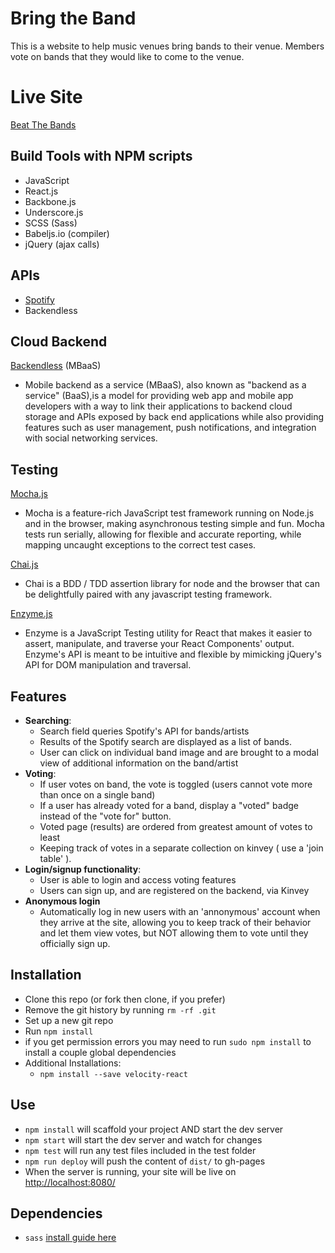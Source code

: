 # Bring the Band
This is a website to help music venues bring bands to their venue. Members vote on bands that they would like to come to the venue.

# Live Site
[Beat The Bands](https://shannonriester.github.io/Beat-The-Bands-day-38/#/?_k=8dt3mz)

## Build Tools with NPM scripts
  - JavaScript
  - React.js
  - Backbone.js
  - Underscore.js
  - SCSS (Sass)
  - Babeljs.io (compiler)
  - jQuery (ajax calls)

## APIs
  - [Spotify](https://developer.spotify.com/web-api/)
  - Backendless

## Cloud Backend
  [Backendless](https://backendless.com/) (MBaaS)
- Mobile backend as a service (MBaaS), also known as "backend as a service" (BaaS),is a model for providing web app and mobile app developers with a way to link their applications to backend cloud storage and APIs exposed by back end applications while also providing features such as user management, push notifications, and integration with social networking services.

## Testing
[Mocha.js](https://mochajs.org/)
  - Mocha is a feature-rich JavaScript test framework running on Node.js and in the browser, making asynchronous testing simple and fun. Mocha tests run serially, allowing for flexible and accurate reporting, while mapping uncaught exceptions to the correct test cases.

[Chai.js](http://chaijs.com/)
  - Chai is a BDD / TDD assertion library for node and the browser that can be delightfully paired with any javascript testing framework.

[Enzyme.js](http://airbnb.io/enzyme/docs/api/index.html)
  - Enzyme is a JavaScript Testing utility for React that makes it easier to assert, manipulate, and traverse your React Components' output. Enzyme's API is meant to be intuitive and flexible by mimicking jQuery's API for DOM manipulation and traversal.

## Features
  - **Searching**:
    - Search field queries Spotify's API for bands/artists
    - Results of the Spotify search are displayed as a list of bands.
    - User can click on individual band image and are brought to a modal view of additional information on the band/artist
  - **Voting**:
    - If user votes on band, the vote is toggled (users cannot vote more than once on a single band)
    - If a user has already voted for a band, display a "voted" badge instead of the "vote for" button.
    - Voted page (results) are ordered from greatest amount of votes to least
    - Keeping track of votes in a separate collection on kinvey ( use a 'join table' ).
  - **Login/signup functionality**:
    - User is able to login and access voting features
    - Users can sign up, and are registered on the backend, via Kinvey
  - **Anonymous login**
    - Automatically log in new users with an 'annonymous' account when they arrive at the site, allowing you to keep track of their behavior and let them view votes, but NOT allowing them to vote until they officially sign up.

## Installation
- Clone this repo (or fork then clone, if you prefer)
- Remove the git history by running `rm -rf .git`
- Set up a new git repo
- Run `npm install`
- if you get permission errors you may need to run `sudo npm install` to install a couple global dependencies
- Additional Installations:
  - `npm install --save velocity-react`

## Use
- `npm install` will scaffold your project AND start the dev server
- `npm start` will start the dev server and watch for changes
- `npm test` will run any test files included in the test folder
- `npm run deploy` will push the content of `dist/` to gh-pages
- When the server is running, your site will be live on [http://localhost:8080/](http://localhost:8080/)

## Dependencies
- `sass` [install guide here](http://sass-lang.com/install)
